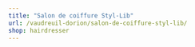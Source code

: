 ```yaml
---
title: "Salon de coiffure Styl-Lib"
url: /vaudreuil-dorion/salon-de-coiffure-styl-lib/
shop: hairdresser
---
```

